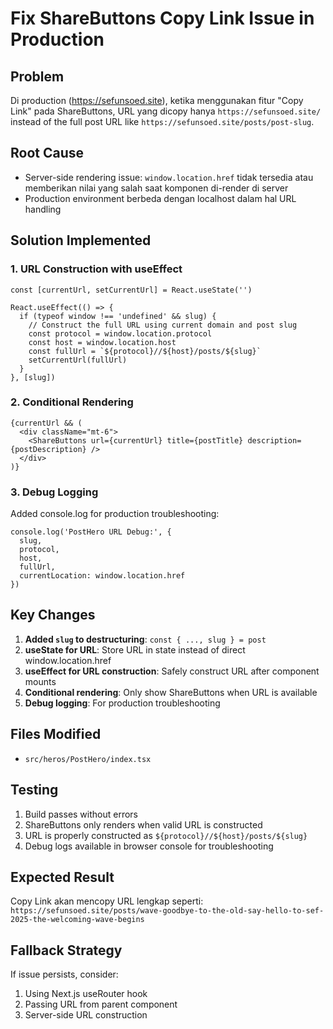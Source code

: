 # Fix ShareButtons Copy Link Issue in Production

## Problem
Di production (https://sefunsoed.site), ketika menggunakan fitur "Copy Link" pada ShareButtons, URL yang dicopy hanya `https://sefunsoed.site/` instead of the full post URL like `https://sefunsoed.site/posts/post-slug`.

## Root Cause
- Server-side rendering issue: `window.location.href` tidak tersedia atau memberikan nilai yang salah saat komponen di-render di server
- Production environment berbeda dengan localhost dalam hal URL handling

## Solution Implemented

### 1. URL Construction with useEffect
```tsx
const [currentUrl, setCurrentUrl] = React.useState('')

React.useEffect(() => {
  if (typeof window !== 'undefined' && slug) {
    // Construct the full URL using current domain and post slug
    const protocol = window.location.protocol
    const host = window.location.host
    const fullUrl = `${protocol}//${host}/posts/${slug}`
    setCurrentUrl(fullUrl)
  }
}, [slug])
```

### 2. Conditional Rendering
```tsx
{currentUrl && (
  <div className="mt-6">
    <ShareButtons url={currentUrl} title={postTitle} description={postDescription} />
  </div>
)}
```

### 3. Debug Logging
Added console.log for production troubleshooting:
```tsx
console.log('PostHero URL Debug:', {
  slug,
  protocol,
  host,
  fullUrl,
  currentLocation: window.location.href
})
```

## Key Changes

1. **Added `slug` to destructuring**: `const { ..., slug } = post`
2. **useState for URL**: Store URL in state instead of direct window.location.href
3. **useEffect for URL construction**: Safely construct URL after component mounts
4. **Conditional rendering**: Only show ShareButtons when URL is available
5. **Debug logging**: For production troubleshooting

## Files Modified
- `src/heros/PostHero/index.tsx`

## Testing
1. Build passes without errors
2. ShareButtons only renders when valid URL is constructed
3. URL is properly constructed as `${protocol}//${host}/posts/${slug}`
4. Debug logs available in browser console for troubleshooting

## Expected Result
Copy Link akan mencopy URL lengkap seperti:
`https://sefunsoed.site/posts/wave-goodbye-to-the-old-say-hello-to-sef-2025-the-welcoming-wave-begins`

## Fallback Strategy
If issue persists, consider:
1. Using Next.js useRouter hook
2. Passing URL from parent component
3. Server-side URL construction
